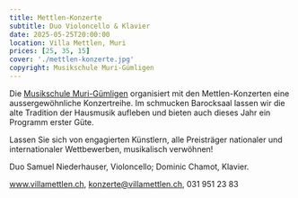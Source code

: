 ```yaml
---
title: Mettlen-Konzerte
subtitle: Duo Violoncello & Klavier
date: 2025-05-25T20:00:00
location: Villa Mettlen, Muri
prices: [25, 35, 15]
cover: './mettlen-konzerte.jpg'
copyright: Musikschule Muri-Gümligen
---
```


Die [Musikschule Muri-Gümligen](https://www.villamettlen.ch) organisiert mit den Mettlen-Konzerten eine aussergewöhnliche Konzertreihe. Im schmucken Barocksaal lassen wir die alte Tradition der Hausmusik aufleben und bieten auch dieses Jahr ein Programm erster Güte.

Lassen Sie sich von engagierten Künstlern, alle Preisträger nationaler und internationaler Wettbewerben, musikalisch verwöhnen!

Duo Samuel Niederhauser, Violoncello; Dominic Chamot, Klavier.

www.villamettlen.ch, konzerte@villamettlen.ch, 031 951 23 83

